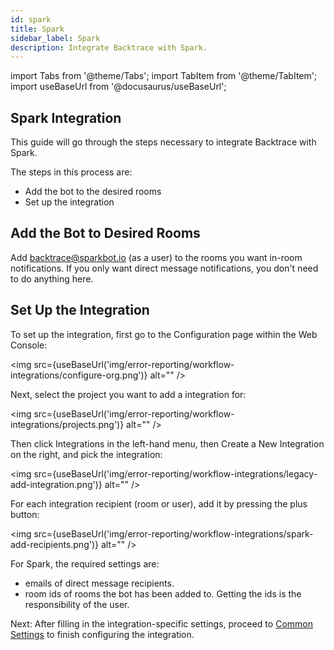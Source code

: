 ```yaml
---
id: spark
title: Spark
sidebar_label: Spark
description: Integrate Backtrace with Spark.
---
```

import Tabs from '@theme/Tabs';
import TabItem from '@theme/TabItem';
import useBaseUrl from '@docusaurus/useBaseUrl';

## Spark Integration
This guide will go through the steps necessary to integrate Backtrace with Spark.

The steps in this process are:
- Add the bot to the desired rooms
- Set up the integration

## Add the Bot to Desired Rooms
Add backtrace@sparkbot.io (as a user) to the rooms you want in-room notifications. If you only want direct message notifications, you don't need to do anything here.

## Set Up the Integration
To set up the integration, first go to the Configuration page within the Web Console:

<img src={useBaseUrl('img/error-reporting/workflow-integrations/configure-org.png')} alt="" />

Next, select the project you want to add a integration for:

<img src={useBaseUrl('img/error-reporting/workflow-integrations/projects.png')} alt="" />

Then click Integrations in the left-hand menu, then Create a New Integration on the right, and pick the integration:

<img src={useBaseUrl('img/error-reporting/workflow-integrations/legacy-add-integration.png')} alt="" />

For each integration recipient (room or user), add it by pressing the plus button:

<img src={useBaseUrl('img/error-reporting/workflow-integrations/spark-add-recipients.png')} alt="" />

For Spark, the required settings are:
- emails of direct message recipients.
- room ids of rooms the bot has been added to. Getting the ids is the responsibility of the user.

Next: After filling in the integration-specific settings, proceed to [Common Settings](/error-reporting/workflow-integrations/common-settings) to finish configuring the integration.
